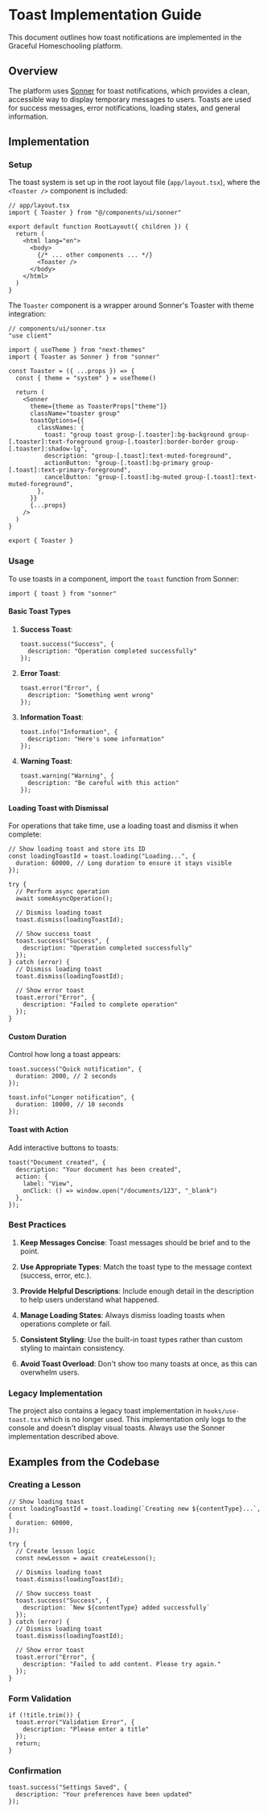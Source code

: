 # Toast Implementation Guide

This document outlines how toast notifications are implemented in the Graceful Homeschooling platform.

## Overview

The platform uses [Sonner](https://sonner.emilkowal.ski/) for toast notifications, which provides a clean, accessible way to display temporary messages to users. Toasts are used for success messages, error notifications, loading states, and general information.

## Implementation

### Setup

The toast system is set up in the root layout file (`app/layout.tsx`), where the `<Toaster />` component is included:

```tsx
// app/layout.tsx
import { Toaster } from "@/components/ui/sonner"

export default function RootLayout({ children }) {
  return (
    <html lang="en">
      <body>
        {/* ... other components ... */}
        <Toaster />
      </body>
    </html>
  )
}
```

The `Toaster` component is a wrapper around Sonner's Toaster with theme integration:

```tsx
// components/ui/sonner.tsx
"use client"

import { useTheme } from "next-themes"
import { Toaster as Sonner } from "sonner"

const Toaster = ({ ...props }) => {
  const { theme = "system" } = useTheme()

  return (
    <Sonner
      theme={theme as ToasterProps["theme"]}
      className="toaster group"
      toastOptions={{
        classNames: {
          toast: "group toast group-[.toaster]:bg-background group-[.toaster]:text-foreground group-[.toaster]:border-border group-[.toaster]:shadow-lg",
          description: "group-[.toast]:text-muted-foreground",
          actionButton: "group-[.toast]:bg-primary group-[.toast]:text-primary-foreground",
          cancelButton: "group-[.toast]:bg-muted group-[.toast]:text-muted-foreground",
        },
      }}
      {...props}
    />
  )
}

export { Toaster }
```

### Usage

To use toasts in a component, import the `toast` function from Sonner:

```tsx
import { toast } from "sonner"
```

#### Basic Toast Types

1. **Success Toast**:
   ```tsx
   toast.success("Success", {
     description: "Operation completed successfully"
   });
   ```

2. **Error Toast**:
   ```tsx
   toast.error("Error", {
     description: "Something went wrong"
   });
   ```

3. **Information Toast**:
   ```tsx
   toast.info("Information", {
     description: "Here's some information"
   });
   ```

4. **Warning Toast**:
   ```tsx
   toast.warning("Warning", {
     description: "Be careful with this action"
   });
   ```

#### Loading Toast with Dismissal

For operations that take time, use a loading toast and dismiss it when complete:

```tsx
// Show loading toast and store its ID
const loadingToastId = toast.loading("Loading...", {
  duration: 60000, // Long duration to ensure it stays visible
});

try {
  // Perform async operation
  await someAsyncOperation();
  
  // Dismiss loading toast
  toast.dismiss(loadingToastId);
  
  // Show success toast
  toast.success("Success", {
    description: "Operation completed successfully"
  });
} catch (error) {
  // Dismiss loading toast
  toast.dismiss(loadingToastId);
  
  // Show error toast
  toast.error("Error", {
    description: "Failed to complete operation"
  });
}
```

#### Custom Duration

Control how long a toast appears:

```tsx
toast.success("Quick notification", {
  duration: 2000, // 2 seconds
});

toast.info("Longer notification", {
  duration: 10000, // 10 seconds
});
```

#### Toast with Action

Add interactive buttons to toasts:

```tsx
toast("Document created", {
  description: "Your document has been created",
  action: {
    label: "View",
    onClick: () => window.open("/documents/123", "_blank")
  },
});
```

### Best Practices

1. **Keep Messages Concise**: Toast messages should be brief and to the point.

2. **Use Appropriate Types**: Match the toast type to the message context (success, error, etc.).

3. **Provide Helpful Descriptions**: Include enough detail in the description to help users understand what happened.

4. **Manage Loading States**: Always dismiss loading toasts when operations complete or fail.

5. **Consistent Styling**: Use the built-in toast types rather than custom styling to maintain consistency.

6. **Avoid Toast Overload**: Don't show too many toasts at once, as this can overwhelm users.

### Legacy Implementation

The project also contains a legacy toast implementation in `hooks/use-toast.tsx` which is no longer used. This implementation only logs to the console and doesn't display visual toasts. Always use the Sonner implementation described above.

## Examples from the Codebase

### Creating a Lesson

```tsx
// Show loading toast
const loadingToastId = toast.loading(`Creating new ${contentType}...`, {
  duration: 60000,
});

try {
  // Create lesson logic
  const newLesson = await createLesson();
  
  // Dismiss loading toast
  toast.dismiss(loadingToastId);
  
  // Show success toast
  toast.success("Success", {
    description: `New ${contentType} added successfully`
  });
} catch (error) {
  // Dismiss loading toast
  toast.dismiss(loadingToastId);
  
  // Show error toast
  toast.error("Error", {
    description: "Failed to add content. Please try again."
  });
}
```

### Form Validation

```tsx
if (!title.trim()) {
  toast.error("Validation Error", {
    description: "Please enter a title"
  });
  return;
}
```

### Confirmation

```tsx
toast.success("Settings Saved", {
  description: "Your preferences have been updated"
});
```
